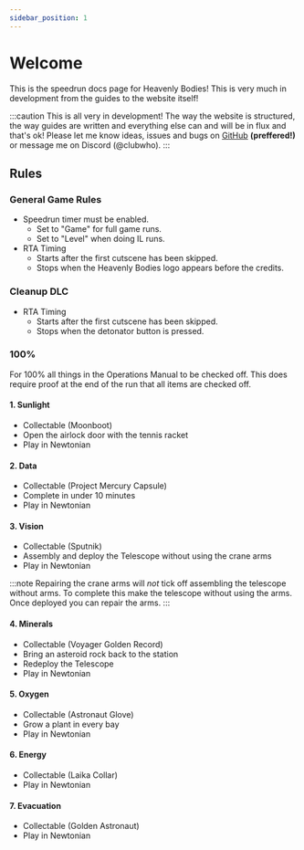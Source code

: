 ```yaml
---
sidebar_position: 1
---
```


# Welcome

This is the speedrun docs page for Heavenly Bodies! This is very much in development from the guides to the website itself!

:::caution
This is all very in development! The way the website is structured, the way guides are written and everything else can and will be in flux and that's ok! Please let me know ideas, issues and bugs on [GitHub](https://github.com/EwanLyon/HeavenlyBodies-SpeedrunDocs/issues) **(preffered!)** or message me on Discord (@clubwho).
:::

## Rules

### General Game Rules

- Speedrun timer must be enabled.
  - Set to "Game" for full game runs.
  - Set to "Level" when doing IL runs.
- RTA Timing
  - Starts after the first cutscene has been skipped.
  - Stops when the Heavenly Bodies logo appears before the credits.

### Cleanup DLC

- RTA Timing
  - Starts after the first cutscene has been skipped.
  - Stops when the detonator button is pressed.

### 100%

For 100% all things in the Operations Manual to be checked off. This does require proof at the end of the run that all items are checked off.

#### 1. Sunlight

- Collectable (Moonboot)
- Open the airlock door with the tennis racket
- Play in Newtonian

#### 2. Data

- Collectable (Project Mercury Capsule)
- Complete in under 10 minutes
- Play in Newtonian

#### 3. Vision

- Collectable (Sputnik)
- Assembly and deploy the Telescope without using the crane arms
- Play in Newtonian

:::note
Repairing the crane arms will *not* tick off assembling the telescope without arms. To complete this make the telescope without using the arms. Once deployed you can repair the arms.
:::

#### 4. Minerals

- Collectable (Voyager Golden Record)
- Bring an asteroid rock back to the station
- Redeploy the Telescope
- Play in Newtonian

#### 5. Oxygen

- Collectable (Astronaut Glove)
- Grow a plant in every bay
- Play in Newtonian

#### 6. Energy

- Collectable (Laika Collar)
- Play in Newtonian

#### 7. Evacuation

- Collectable (Golden Astronaut)
- Play in Newtonian
